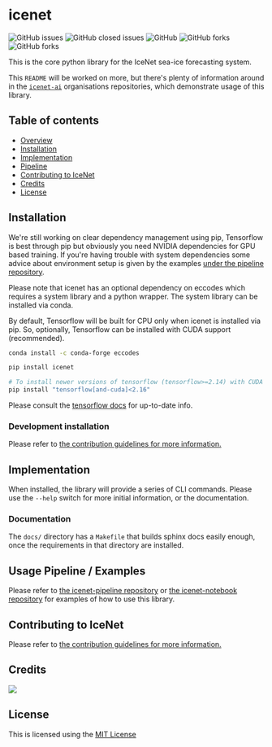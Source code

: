# icenet

![GitHub issues](https://img.shields.io/github/issues/icenet-ai/icenet?style=plastic)
![GitHub closed issues](https://img.shields.io/github/issues-closed/icenet-ai/icenet?style=plastic)
![GitHub](https://img.shields.io/github/license/icenet-ai/icenet)
![GitHub forks](https://img.shields.io/github/forks/icenet-ai/icenet?style=social)
![GitHub forks](https://img.shields.io/github/stars/icenet-ai/icenet?style=social)

This is the core python library for the IceNet sea-ice forecasting system. 

This `README` will be worked on more, but there's plenty of information around 
in the [`icenet-ai`][3] organisations repositories, which demonstrate usage of 
this library.

## Table of contents

* [Overview](#overview)
* [Installation](#installation)
* [Implementation](#implementation)
* [Pipeline](#pipeline)
* [Contributing to IceNet](#contributing-to-icenet)
* [Credits](#credits)
* [License](#license)

## Installation

We're still working on clear dependency management using pip, Tensorflow is best through pip but obviously you need NVIDIA dependencies for GPU based training. If you're having trouble with system dependencies some advice about environment setup is given by the examples [under the pipeline repository][1].

Please note that icenet has an optional dependency on eccodes which requires a system library and a python wrapper. The system library can be installed via conda.

By default, Tensorflow will be built for CPU only when icenet is installed via pip. So, optionally, Tensorflow can be installed with CUDA support (recommended).

```bash
conda install -c conda-forge eccodes

pip install icenet

# To install newer versions of tensorflow (tensorflow>=2.14) with CUDA deps directly via pip:
pip install "tensorflow[and-cuda]<2.16"
```

Please consult the [tensorflow docs](https://www.tensorflow.org/install/pip) for up-to-date info.

### Development installation

Please refer to [the contribution guidelines for more information.](CONTRIBUTING.rst)

## Implementation

When installed, the library will provide a series of CLI commands. Please use 
the `--help` switch for more initial information, or the documentation. 

### Documentation

The `docs/` directory has a `Makefile` that builds sphinx docs easily enough, 
once the requirements in that directory are installed. 

## Usage Pipeline / Examples

Please refer to [the icenet-pipeline repository][1] or [the icenet-notebook
repository][2] for examples of how to use this library.

## Contributing to IceNet

Please refer to [the contribution guidelines for more information.](CONTRIBUTING.rst)

## Credits

<a href="https://github.com/icenet-ai/icenet/graphs/contributors">
  <img src="https://contrib.rocks/image?repo=icenet-ai/icenet" />
</a>

## License

This is licensed using the [MIT License](LICENSE)

[1]: https://github.com/icenet-ai/icenet-pipeline
[2]: https://github.com/icenet-ai/icenet-notebooks
[3]: https://github.com/icenet-ai
